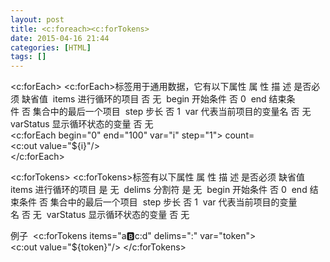 ```yaml
---
layout: post
title: <c:foreach><c:forTokens>
date: 2015-04-16 21:44
categories: [HTML]
tags: []
---
```

<c:forEach>
<c:forEach>标签用于通用数据，它有以下属性 属 性 描 述 是否必须 缺省值 
items 进行循环的项目 否 无 
begin 开始条件 否 0 
end 结束条件 否 集合中的最后一个项目 
step 步长 否 1 
var 代表当前项目的变量名 否 无 
varStatus 显示循环状态的变量 否 无
<c:forEach begin="0" end="100" var="i" step="1">
count=<c:out value="${i}"/><br>
</c:forEach>

<c:forTokens>
<c:forTokens>标签有以下属性 属 性 描 述 是否必须 缺省值 
items 进行循环的项目 是 无 
delims 分割符 是 无 
begin 开始条件 否 0 
end 结束条件 否 集合中的最后一个项目 
step 步长 否 1 
var 代表当前项目的变量名 否 无 
varStatus 显示循环状态的变量 否 无 


例子 
<c:forTokens items="a:b:c:d" delims=":" var="token">
<c:out value="${token}"/>
</c:forTokens>
